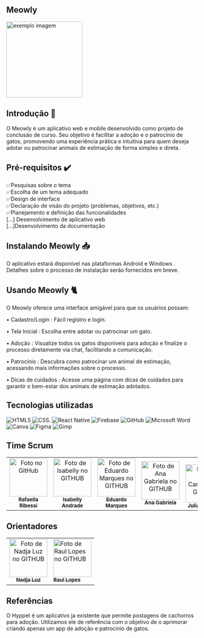 ## Meowly
   <img src="https://github.com/user-attachments/assets/bd8cbd76-2bd7-4930-8bde-9e2e8aad0271" width="200px;" alt="exemplo imagem">



## Introdução 📖

O Meowly é um aplicativo web e mobile desenvolvido como projeto de conclusão de curso. Seu objetivo é facilitar a adoção e o patrocínio de gatos, promovendo uma experiência prática e intuitiva para quem deseja adotar ou patrocinar animais de estimação de forma simples e direta.

## Pré-requisitos ✔️

 ✅Pesquisas sobre o tema
 <br>
 ✅Escolha de um tema adequado
 <br>
 ✅Design de interface
 <br>
 ✅Declaração de visão do projeto (problemas, objetivos, etc.)
 <br>
 ✅Planejamento e definição das funcionalidades
 <br>
 [...] Desenvolvimento de aplicativo web
 <br>
 [...]Desenvolvimento da documentação

 
## Instalando Meowly 📥

   O aplicativo estará disponível nas plataformas Android e Windows . Detalhes sobre o processo de instalação serão fornecidos em breve.

## Usando Meowly 🐈

O Meowly oferece uma interface amigável para que os usuários possam:

   • Cadastro/Login : Fácil registro e login.
   
   • Tela Inicial : Escolha entre adotar ou patrocinar um gato.
   
   • Adoção : Visualize todos os gatos disponíveis para adoção e finalize o processo diretamente via chat, facilitando a comunicação.
   
   • Patrocínio : Descubra como patrocinar um animal de estimação, acessando mais informações sobre o processo.
   
   • Dicas de cuidados : Acesse uma página com dicas de cuidados para garantir o bem-estar dos animais de estimação adotados.


## Tecnologias utilizadas

   ![HTML5](https://img.shields.io/badge/html5-%23E34F26.svg?style=for-the-badge&logo=html5&logoColor=white)
   ![CSS](https://img.shields.io/badge/css3-%231572B6.svg?style=for-the-badge&logo=css3&logoColor=white).
   ![React Native](https://img.shields.io/badge/react_native-%2320232a.svg?style=for-the-badge&logo=react&logoColor=%2361DAFB)
   ![Firebase](https://img.shields.io/badge/firebase-%23039BE5.svg?style=for-the-badge&logo=firebase)
   ![GitHub](https://img.shields.io/badge/github-%23121011.svg?style=for-the-badge&logo=github&logoColor=white)
   ![Microsoft Word](https://img.shields.io/badge/Microsoft_Word-2B579A?style=for-the-badge&logo=microsoft-word&logoColor=white)
   ![Canva](https://img.shields.io/badge/Canva-%2300C4CC.svg?style=for-the-badge&logo=Canva&logoColor=white)
   ![Figma](https://img.shields.io/badge/figma-%23F24E1E.svg?style=for-the-badge&logo=figma&logoColor=white)
   ![Gimp](https://img.shields.io/badge/Gimp-657D8B?style=for-the-badge&logo=gimp&logoColor=FFFFFF)
  



## Time Scrum
<table>
  <tr>
    <td align="center">
      <a href="https://github.com/rafaribessi">
        <img src="https://avatars.githubusercontent.com/u/131973673?v=4" width="100px;" alt="Foto  no GitHub"/><br>
        <sub>
          <b>Rafaella Ribessi</b>
        </sub>
      </a>
    </td>
    <td align="center">
      <a href="https://github.com/isabellyz">
        <img src="https://avatars.githubusercontent.com/u/131974028?v=4" width="100px;" alt="Foto de Isabelly no GITHUB"/><br>
        <sub>
          <b>Isabelly Andrade</b>
        </sub>
      </a>
    </td>
      <td align="center">
      <a href="https://github.com/edu-smarques">
        <img src="https://avatars.githubusercontent.com/u/131973956?v=4" width="100px;" alt="Foto de Eduardo Marques no GITHUB"/><br>
        <sub>
          <b>Eduardo Marques</b>
        </sub>
      </a>
    </td>
       <td align="center">
      <a href="https://github.com/anagabichiliano">
        <img src="https://avatars.githubusercontent.com/u/177878367?v=4" width="100px;" alt="Foto de Ana Gabriela no GITHUB"/><br>
        <sub>
          <b>Ana Gabriela</b>
        </sub>
      </a>
    </td>
       <td align="center">
      <a href="https://github.com/JuliaCampo">
        <img src="  <td align="center">
        <img src="https://avatars.githubusercontent.com/u/131974301?v=4" width="100px;" alt="Foto de Julia Campos  no GITHUB"/><br>
        <sub>
          <b>Julia Campos</b>
        </sub>
      </a>
    </td>
</table>

## Orientadores

<table>
   <td align="center">
      <a href= "https://github.com/NadLuz?tab=following">
         <img src="https://avatars.githubusercontent.com/u/108203736?v=4" width="100px;" alt="Foto de Nadja Luz  no GITHUB"/>
         <br>
         <sub>
            <b> Nadja Luz </b>
         </sub>
      </a>
   </td>
     <td>
      <a href= "https://github.com/raulportolopes">
         <img src="https://avatars.githubusercontent.com/u/119448571?v=4" width="100px;" alt="Foto de Raul Lopes  no GITHUB"/>
         <br>
         <sub>
            <b> Raul Lopes </b>
         </sub>
      </a>
   </td>
</table>


## Referências
  O Hyppet é um aplicativo ja existente que permite postagens de cachorros para adoção. Utilizamos ele de referência com o objetivo de o aprimorar criando apenas um app de adoção e patrocinio de gatos.


